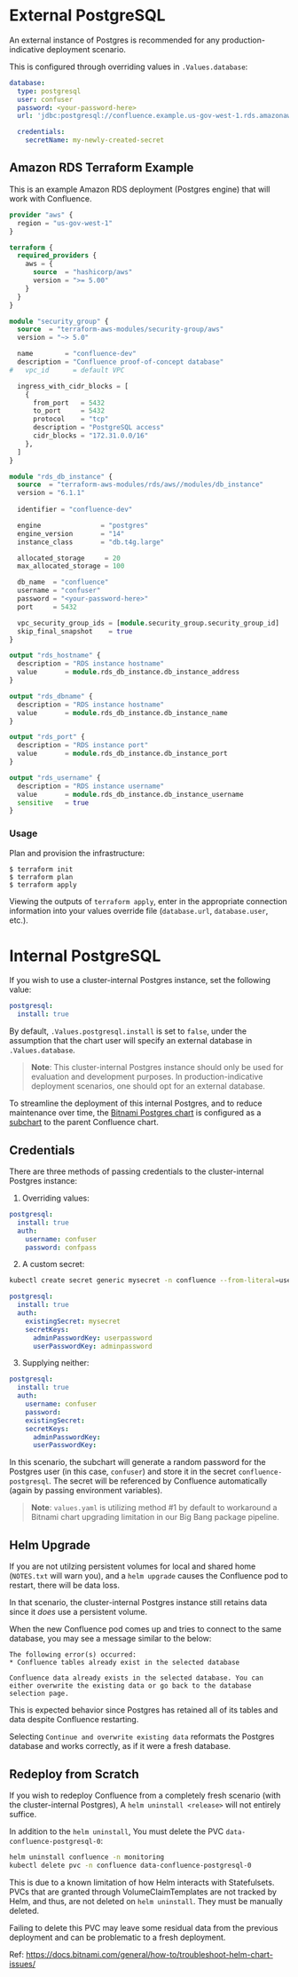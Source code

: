 # External PostgreSQL
An external instance of Postgres is recommended for any production-indicative deployment scenario.

This is configured through overriding values in `.Values.database`:

```yaml
database:
  type: postgresql
  user: confuser
  password: <your-password-here>
  url: 'jdbc:postgresql://confluence.example.us-gov-west-1.rds.amazonaws.com:5432/confluence'

  credentials:
    secretName: my-newly-created-secret
```

## Amazon RDS Terraform Example
This is an example Amazon RDS deployment (Postgres engine) that will work with Confluence.

```terraform
provider "aws" {
  region = "us-gov-west-1"
}

terraform {
  required_providers {
    aws = {
      source  = "hashicorp/aws"
      version = ">= 5.00"
    }
  }
}

module "security_group" {
  source  = "terraform-aws-modules/security-group/aws"
  version = "~> 5.0"

  name        = "confluence-dev"
  description = "Confluence proof-of-concept database"
#   vpc_id      = default VPC

  ingress_with_cidr_blocks = [
    {
      from_port   = 5432
      to_port     = 5432
      protocol    = "tcp"
      description = "PostgreSQL access"
      cidr_blocks = "172.31.0.0/16"
    },
  ]
}

module "rds_db_instance" {
  source  = "terraform-aws-modules/rds/aws//modules/db_instance"
  version = "6.1.1"
  
  identifier = "confluence-dev"

  engine               = "postgres"
  engine_version       = "14"
  instance_class       = "db.t4g.large"

  allocated_storage     = 20
  max_allocated_storage = 100

  db_name  = "confluence"
  username = "confuser"
  password = "<your-password-here>"
  port     = 5432

  vpc_security_group_ids = [module.security_group.security_group_id]
  skip_final_snapshot    = true
}

output "rds_hostname" {
  description = "RDS instance hostname"
  value       = module.rds_db_instance.db_instance_address
}

output "rds_dbname" {
  description = "RDS instance hostname"
  value       = module.rds_db_instance.db_instance_name
}

output "rds_port" {
  description = "RDS instance port"
  value       = module.rds_db_instance.db_instance_port
}

output "rds_username" {
  description = "RDS instance username"
  value       = module.rds_db_instance.db_instance_username
  sensitive   = true
}
```

### Usage
Plan and provision the infrastructure:
```
$ terraform init
$ terraform plan
$ terraform apply
```

Viewing the outputs of `terraform apply`, enter in the appropriate connection information into your values override file (`database.url`, `database.user`, etc.).


# Internal PostgreSQL
If you wish to use a cluster-internal Postgres instance, set the following value:
```yaml
postgresql:
  install: true
```
By default, `.Values.postgresql.install` is set to `false`, under the assumption that the chart user will specify an external database in `.Values.database`. 

> __Note__: This cluster-internal Postgres instance should only be used for evaluation and development purposes. In production-indicative deployment scenarios, one should opt for an external database. 

To streamline the deployment of this internal Postgres, and to reduce maintenance over time, the [Bitnami Postgres chart](https://github.com/bitnami/charts/tree/main/bitnami/postgresql) is configured as a [subchart](https://helm.sh/docs/chart_template_guide/subcharts_and_globals/) to the parent Confluence chart.

## Credentials
There are three methods of passing credentials to the cluster-internal Postgres instance:

1. Overriding values:
```yaml
postgresql:
  install: true
  auth:
    username: confuser
    password: confpass
```
2. A custom secret:
```bash
kubectl create secret generic mysecret -n confluence --from-literal=userpassword=confpass --from-literal=adminpassword=confadminpass
```
```yaml
postgresql:
  install: true
  auth:
    existingSecret: mysecret
    secretKeys:
      adminPasswordKey: userpassword
      userPasswordKey: adminpassword
```

3. Supplying neither:
```yaml
postgresql:
  install: true
  auth:
    username: confuser
    password:
    existingSecret:
    secretKeys:
      adminPasswordKey:
      userPasswordKey:
```
In this scenario, the subchart will generate a random password for the Postgres user (in this case, `confuser`) and store it in the secret `confluence-postgresql`. The secret will be referenced by Confluence automatically (again by passing environment variables). 

> __Note__: `values.yaml` is utilizing method #1 by default to workaround a Bitnami chart upgrading limitation in our Big Bang package pipeline.


## Helm Upgrade
If you are not utilzing persistent volumes for local and shared home (`NOTES.txt` will warn you), and a `helm upgrade` causes the Confluence pod to restart, there will be data loss.

In that scenario, the cluster-internal Postgres instance still retains data since it *does* use a persistent volume. 

When the new Confluence pod comes up and tries to connect to the same database, you may see a message similar to the below:
```
The following error(s) occurred:
* Confluence tables already exist in the selected database

Confluence data already exists in the selected database. You can either overwrite the existing data or go back to the database selection page.
```

This is expected behavior since Postgres has retained all of its tables and data despite Confluence restarting.

Selecting `Continue and overwrite existing data` reformats the Postgres database and works correctly, as if it were a fresh database.


## Redeploy from Scratch
If you wish to redeploy Confluence from a completely fresh scenario (with the cluster-internal Postgres), A `helm uninstall <release>` will not entirely suffice.

In addition to the `helm uninstall`, You must delete the PVC `data-confluence-postgresql-0`:
```bash
helm uninstall confluence -n monitoring
kubectl delete pvc -n confluence data-confluence-postgresql-0
```

This is due to a known limitation of how Helm interacts with Statefulsets. PVCs that are granted through VolumeClaimTemplates are not tracked by Helm, and thus, are not deleted on `helm uninstall`. They must be manually deleted.

Failing to delete this PVC may leave some residual data from the previous deployment and can be problematic to a fresh deployment.

Ref: https://docs.bitnami.com/general/how-to/troubleshoot-helm-chart-issues/